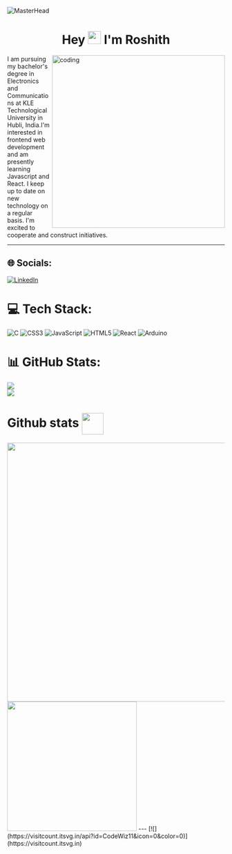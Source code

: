 ![MasterHead](https://repository-images.githubusercontent.com/588181932/e36ec678-7984-4cdd-8e4c-a3932772ff8e)
<h1 align="center">Hey <img src="https://media.giphy.com/media/hvRJCLFzcasrR4ia7z/giphy.gif" width="30">  I'm Roshith</h1>
<img align="right" alt = "coding" width = "400" src = "https://media.tenor.com/BqbIhT4Mb7cAAAAd/programmer-rounded-edges.gif">
<p>I am pursuing my bachelor's degree in Electronics and Communications at KLE Technological University in Hubli, India.I'm interested in frontend web development and am presently learning Javascript and React. I keep up to date on new technology on a regular basis. I'm excited to cooperate and construct initiatives.</p>
<hr>

## 🌐 Socials:
[![LinkedIn](https://img.shields.io/badge/LinkedIn-%230077B5.svg?logo=linkedin&logoColor=white)](https://linkedin.com/in/roshith-hegde-653308264) 

# 💻 Tech Stack:
![C](https://img.shields.io/badge/c-%2300599C.svg?style=for-the-badge&logo=c&logoColor=white) ![CSS3](https://img.shields.io/badge/css3-%231572B6.svg?style=for-the-badge&logo=css3&logoColor=white) ![JavaScript](https://img.shields.io/badge/javascript-%23323330.svg?style=for-the-badge&logo=javascript&logoColor=%23F7DF1E) ![HTML5](https://img.shields.io/badge/html5-%23E34F26.svg?style=for-the-badge&logo=html5&logoColor=white) ![React](https://img.shields.io/badge/react-%2320232a.svg?style=for-the-badge&logo=react&logoColor=%2361DAFB) ![Arduino](https://img.shields.io/badge/-Arduino-00979D?style=for-the-badge&logo=Arduino&logoColor=white)
# 📊 GitHub Stats:
![](https://github-readme-stats.vercel.app/api?username=CodeWiz11&theme=dark&hide_border=false&include_all_commits=true&count_private=true)<br/>
![](https://github-readme-streak-stats.herokuapp.com/?user=CodeWiz11&theme=dark&hide_border=false)<br/>
<h1>Github stats <img src="https://media.giphy.com/media/iY8CRBdQXODJSCERIr/giphy.gif" width=50 height=50 align="center"></img></h1>
<img src="https://github-readme-stats.vercel.app/api?username=codedmachine111&show_icons=true&theme=gruvbox" width=600></img>
<img src="https://github-readme-stats.vercel.app/api/top-langs/?username=codedmachine111&theme=gruvbox"" width=300></img>
---
[![](https://visitcount.itsvg.in/api?id=CodeWiz11&icon=0&color=0)](https://visitcount.itsvg.in)

<!-- Proudly created with GPRM ( https://gprm.itsvg.in ) -->

